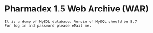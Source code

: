 # Pharmadex 1.5 Web Archive (WAR)

	It is a dump of MySQL database. Versin of MySQL should be 5.7.
	For log in and password please eMail me.